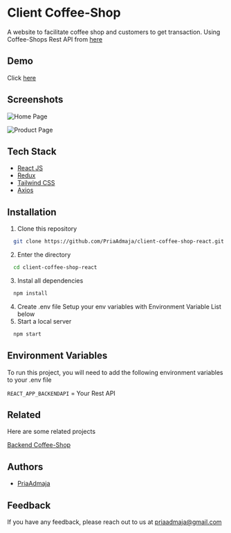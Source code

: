 
# Client Coffee-Shop

A website to facilitate coffee shop and customers to get transaction. Using Coffee-Shops Rest API from [here](https://github.com/PriaAdmaja/backend-coffee_shop)


## Demo

Click [here](https://client-coffee-shop-react.vercel.app/)


## Screenshots

![Home Page](https://user-images.githubusercontent.com/109842306/240834687-cd588d34-2aee-4e0b-8644-ae40621feee8.PNG)

![Product Page](https://user-images.githubusercontent.com/109842306/240835111-dc03162b-d0b4-48fd-87ba-6306e7175409.PNG)

## Tech Stack

- [React JS](https://legacy.reactjs.org/)
- [Redux](https://redux.js.org/)
- [Tailwind CSS](https://tailwindcss.com/)
- [Axios](https://axios-http.com/)


## Installation

1. Clone this repository

```bash
  git clone https://github.com/PriaAdmaja/client-coffee-shop-react.git
```
2. Enter the directory
```bash
  cd client-coffee-shop-react
```
3. Instal all dependencies
```bash
  npm install
```
4. Create .env file
Setup your env variables with Environment Variable List below
5. Start a local server
```bash
  npm start
```
## Environment Variables

To run this project, you will need to add the following environment variables to your .env file

`REACT_APP_BACKENDAPI` = Your Rest API



## Related

Here are some related projects

[Backend Coffee-Shop](https://github.com/PriaAdmaja/backend-coffee_shop)


## Authors

- [PriaAdmaja](https://github.com/PriaAdmaja)


## Feedback

If you have any feedback, please reach out to us at priaadmaja@gmail.com

